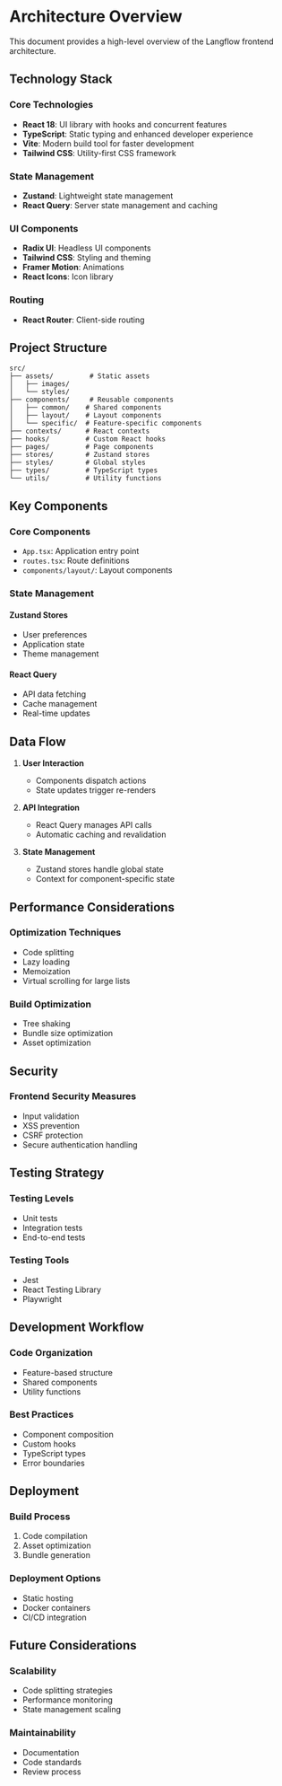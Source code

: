 # Architecture Overview

This document provides a high-level overview of the Langflow frontend architecture.

## Technology Stack

### Core Technologies
- **React 18**: UI library with hooks and concurrent features
- **TypeScript**: Static typing and enhanced developer experience
- **Vite**: Modern build tool for faster development
- **Tailwind CSS**: Utility-first CSS framework

### State Management
- **Zustand**: Lightweight state management
- **React Query**: Server state management and caching

### UI Components
- **Radix UI**: Headless UI components
- **Tailwind CSS**: Styling and theming
- **Framer Motion**: Animations
- **React Icons**: Icon library

### Routing
- **React Router**: Client-side routing

## Project Structure

```
src/
├── assets/         # Static assets
│   ├── images/
│   └── styles/
├── components/     # Reusable components
│   ├── common/    # Shared components
│   ├── layout/    # Layout components
│   └── specific/  # Feature-specific components
├── contexts/      # React contexts
├── hooks/         # Custom React hooks
├── pages/         # Page components
├── stores/        # Zustand stores
├── styles/        # Global styles
├── types/         # TypeScript types
└── utils/         # Utility functions
```

## Key Components

### Core Components
- `App.tsx`: Application entry point
- `routes.tsx`: Route definitions
- `components/layout/`: Layout components

### State Management

#### Zustand Stores
- User preferences
- Application state
- Theme management

#### React Query
- API data fetching
- Cache management
- Real-time updates

## Data Flow

1. **User Interaction**
   - Components dispatch actions
   - State updates trigger re-renders

2. **API Integration**
   - React Query manages API calls
   - Automatic caching and revalidation

3. **State Management**
   - Zustand stores handle global state
   - Context for component-specific state

## Performance Considerations

### Optimization Techniques
- Code splitting
- Lazy loading
- Memoization
- Virtual scrolling for large lists

### Build Optimization
- Tree shaking
- Bundle size optimization
- Asset optimization

## Security

### Frontend Security Measures
- Input validation
- XSS prevention
- CSRF protection
- Secure authentication handling

## Testing Strategy

### Testing Levels
- Unit tests
- Integration tests
- End-to-end tests

### Testing Tools
- Jest
- React Testing Library
- Playwright

## Development Workflow

### Code Organization
- Feature-based structure
- Shared components
- Utility functions

### Best Practices
- Component composition
- Custom hooks
- TypeScript types
- Error boundaries

## Deployment

### Build Process
1. Code compilation
2. Asset optimization
3. Bundle generation

### Deployment Options
- Static hosting
- Docker containers
- CI/CD integration

## Future Considerations

### Scalability
- Code splitting strategies
- Performance monitoring
- State management scaling

### Maintainability
- Documentation
- Code standards
- Review process 